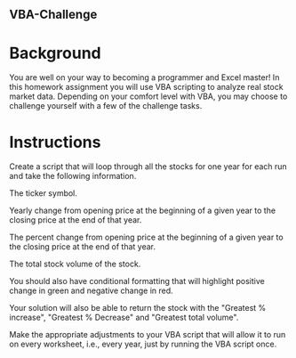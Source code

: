 ## VBA-Challenge
# Background
You are well on your way to becoming a programmer and Excel master! In this homework assignment you will use VBA scripting to analyze real stock market data. Depending on your comfort level with VBA, you may choose to challenge yourself with a few of the challenge tasks.

# Instructions
Create a script that will loop through all the stocks for one year for each run and take the following information.

The ticker symbol.

Yearly change from opening price at the beginning of a given year to the closing price at the end of that year.

The percent change from opening price at the beginning of a given year to the closing price at the end of that year.

The total stock volume of the stock.

You should also have conditional formatting that will highlight positive change in green and negative change in red.

Your solution will also be able to return the stock with the "Greatest % increase", "Greatest % Decrease" and "Greatest total volume".

Make the appropriate adjustments to your VBA script that will allow it to run on every worksheet, i.e., every year, just by running the VBA script once.

